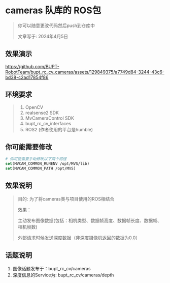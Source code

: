 # cameras 队库的 ROS包

> 你可以随意更改代码然后push到仓库中
>
> 文章写于: 2024年4月5日

## 效果演示
https://github.com/BUPT-RobotTeam/bupt_rc_cv_cameras/assets/129849375/a7749d84-3244-43c6-bd38-c2ad17854f86

## 环境要求
> 1. OpenCV
> 2. realsense2 SDK
> 3. MvCameraControl SDK
> 4. bupt_rc_cv_interfaces
> 5. ROS2 (作者使用的平台是humble)

## 你可能需要修改
```cmake
# 你可能需要手动修改以下两个路径
set(MVCAM_COMMON_RUNENV /opt/MVS/lib)
set(MVCAM_COMMON_PATH /opt/MVS)
```

## 效果说明
> 目的: 为了将cameras类与项目使用的ROS相结合
>
> 效果：
> 
> 主动发布图像数据(包括：相机类型、数据帧高度、数据帧长度、数据帧、相机帧数)
>
> 外部请求时候发送深度数据（非深度摄像机返回的数据为0.0）

## 话题说明
1. 图像话题发布于：bupt_rc_cv/cameras
2. 深度信息的Service为: bupt_rc_cv/cameras/depth

